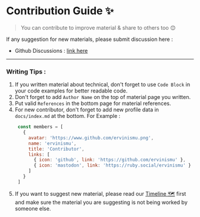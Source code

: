 # Contribution Guide ✨

> You can contribute to improve material & share to others too 😊

If any suggestion for new materials, please submit discussion here :
- Github Discussions : [link here](https://github.com/orgs/pengenpaham/discussions)

---

### Writing Tips :

1. If you written material about technical, don't forget to use `Code Block` in your code examples for better readable code.
2. Don't forget to add `Author Name` on the top of material page you written.
3. Put valid `References` in the bottom page for material references.
4. For new contributor, don't forget to add new profile data in `docs/index.md` at the bottom.
   For Example :
   ```js
    const members = [
      {
        avatar: 'https://www.github.com/ervinismu.png',
        name: 'ervinismu',
        title: 'Contributor',
        links: [
          { icon: 'github', link: 'https://github.com/ervinismu' },
          { icon: 'mastodon', link: 'https://ruby.social/ervinismu' }
        ]
      }
    ]
   ```
5. If you want to suggest new material, please read our [Timeline 🗺](timeline.md) first and make sure the material you are suggesting is not being worked by someone else.
